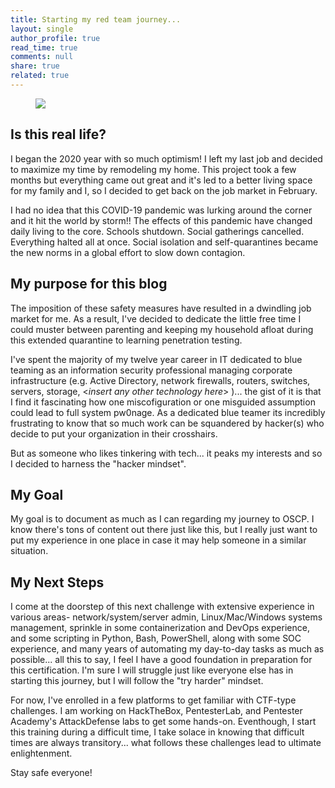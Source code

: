 ```yaml
---
title: Starting my red team journey...
layout: single
author_profile: true
read_time: true
comments: null
share: true
related: true
---
```


<figure>
	<a href="/assets/images/corona_hacking.jpg"><img src="/assets/images/corona_hacking.jpg" /></a>
</figure>

## Is this real life?
I began the 2020 year with so much optimism! I left my last job and decided to maximize my time by remodeling my home. This project took a few months but everything came out great and it's led to a better living space for my family and I, so I decided to get back on the job market in February.

I had no idea that this COVID-19 pandemic was lurking around the corner and it hit the world by storm!! The effects of this pandemic have changed daily living to the core. Schools shutdown. Social gatherings cancelled. Everything halted all at once. Social isolation and self-quarantines became the new norms in a global effort to slow down contagion.

## My purpose for this blog
The imposition of these safety measures have resulted in a dwindling job market for me. As a result, I've decided to dedicate the little free time I could muster between parenting and keeping my household afloat during this extended quarantine to learning penetration testing.

I've spent the majority of my twelve year career in IT dedicated to blue teaming as an information security professional managing corporate infrastructure (e.g. Active Directory, network firewalls, routers, switches, servers, storage, <_insert any other technology here_> )... the gist of it is that I find it fascinating how one miscofiguration or one misguided assumption could lead to full system pw0nage. As a dedicated blue teamer its incredibly frustrating to know that so much work can be squandered by hacker(s) who decide to put your organization in their crosshairs. 

But as someone who likes tinkering with tech... it peaks my interests and so I decided to harness the "hacker mindset".

## My Goal
My goal is to document as much as I can regarding my journey to OSCP. I know there's tons of content out there just like this, but I really just want to put my experience in one place in case it may help someone in a similar situation.

## My Next Steps
I come at the doorstep of this next challenge with extensive experience in various areas- network/system/server admin, Linux/Mac/Windows systems management, sprinkle in some containerization and DevOps experience, and some scripting in Python, Bash, PowerShell, along with some SOC experience, and many years of automating my day-to-day tasks as much as possible... all this to say, I feel I have a good foundation in preparation for this certification. I'm sure I will struggle just like everyone else has in starting this journey, but I will follow the "try harder" mindset.

For now, I've enrolled in a few platforms to get familiar with CTF-type challenges. I am working on HackTheBox, PentesterLab, and Pentester Academy's AttackDefense labs to get some hands-on. Eventhough, I start this training during a difficult time, I take solace in knowing that difficult times are always transitory... what follows these challenges lead to ultimate enlightenment.

Stay safe everyone!